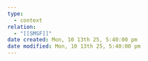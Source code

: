 ```yaml
---
type:
  - context
relation:
  - "[[SMSF]]"
date created: Mon, 10 13th 25, 5:40:00 pm
date modified: Mon, 10 13th 25, 5:40:00 pm
---
```

